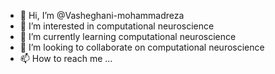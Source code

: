 - 👋 Hi, I’m @Vasheghani-mohammadreza
- 👀 I’m interested in computational neuroscience
- 🌱 I’m currently learning computational neuroscience
- 💞️ I’m looking to collaborate on computational neuroscience
- 📫 How to reach me ...

<!---
Vasheghani-mohammadreza/Vasheghani-mohammadreza is a ✨ special ✨ repository because its `README.md` (this file) appears on your GitHub profile.
You can click the Preview link to take a look at your changes.
--->
